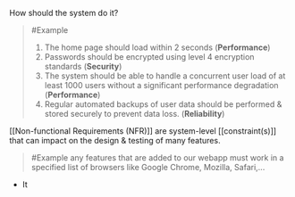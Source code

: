 How should the system do it?
>	#Example 
>	1. The home page should load within 2 seconds (**Performance**)
>	2. Passwords should be encrypted using level 4 encryption standards (**Security**)
>	3. The system should be able to handle a concurrent user load of at least 1000 users without a significant performance degradation (**Performance**)
>	4. Regular automated backups of user data should be performed & stored securely to prevent data loss. (**Reliability**)

[[Non-functional Requirements (NFR)]] are system-level [[constraint(s)]] that can impact on the design & testing of many features.
>	#Example 
>	any features that are added to our webapp must work in a specified list of browsers like Google Chrome, Mozilla, Safari,...
- It 